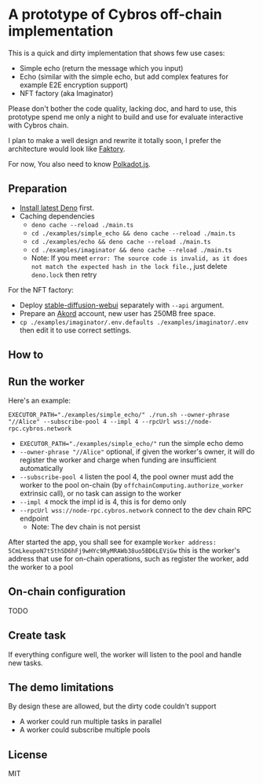 A prototype of Cybros off-chain implementation
====

This is a quick and dirty implementation that shows few use cases:

- Simple echo (return the message which you input)
- Echo (similar with the simple echo, but add complex features for example E2E encryption support)
- NFT factory (aka Imaginator)

Please don't bother the code quality, lacking doc, and hard to use,
this prototype spend me only a night to build and use for evaluate interactive with Cybros chain.

I plan to make a well design and rewrite it totally soon,
I prefer the architecture would look like [Faktory](https://github.com/contribsys/faktory).

For now, You also need to know [Polkadot.js](https://polkadot.js.org/apps/?rpc=wss%3A%2F%2Fnode-rpc.cybros.network#/accounts).

## Preparation

- [Install latest Deno](https://deno.com/manual@v1.33.4/getting_started/installation) first.
- Caching dependencies
  - `deno cache --reload ./main.ts`
  - `cd ./examples/simple_echo && deno cache --reload ./main.ts`
  - `cd ./examples/echo && deno cache --reload ./main.ts`
  - `cd ./examples/imaginator && deno cache --reload ./main.ts`
  - Note: If you meet `error: The source code is invalid, as it does not match the expected hash in the lock file.`, just delete `deno.lock` then retry

For the NFT factory:

- Deploy [stable-diffusion-webui](https://github.com/AUTOMATIC1111/stable-diffusion-webui) separately with `--api` argument.
- Prepare an [Akord](https://v2.akord.com/) account, new user has 250MB free space.
- `cp ./examples/imaginator/.env.defaults ./examples/imaginator/.env` then edit it to use correct settings.

## How to

## Run the worker

Here's an example:

`EXECUTOR_PATH="./examples/simple_echo/" ./run.sh --owner-phrase "//Alice" --subscribe-pool 4 --impl 4 --rpcUrl wss://node-rpc.cybros.network`

- `EXECUTOR_PATH="./examples/simple_echo/"` run the simple echo demo
- `--owner-phrase "//Alice"` optional, if given the worker's owner, it will do register the worker and charge when funding are insufficient automatically
- `--subscribe-pool 4` listen the pool 4, the pool owner must add the worker to the pool on-chain (by `offchainComputing.authorize_worker` extrinsic call), or no task can assign to the worker
- `--impl 4` mock the impl id is 4, this is for demo only
- `--rpcUrl wss://node-rpc.cybros.network` connect to the dev chain RPC endpoint
  - Note: The dev chain is not persist
  
After started the app, you shall see for example `Worker address: 5CmLkeupoN7tSthSD6hFj9wHYc9RyMRAWb38uo5BD6LEViGw`
this is the worker's address that use for on-chain operations, such as register the worker, add the worker to a pool

## On-chain configuration

TODO

## Create task

If everything configure well, the worker will listen to the pool and handle new tasks.

## The demo limitations

By design these are allowed, but the dirty code couldn't support

- A worker could run multiple tasks in parallel
- A worker could subscribe multiple pools

## License

MIT
